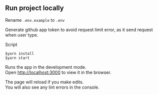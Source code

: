 
## Run project locally

Rename `.env.example` to `.env`

Generate github app token to avoid request limit error, as it send request when user type.

Script

    $yarn install
    $yarn start

Runs the app in the development mode.<br />
Open [http://localhost:3000](http://localhost:3000) to view it in the browser.

The page will reload if you make edits.<br />
You will also see any lint errors in the console.
